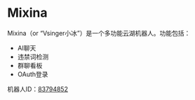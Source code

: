 # Mixina

Mixina（or “Vsinger小冰”）是一个多功能云湖机器人。功能包括：

- AI聊天
- 违禁词检测
- 群聊看板
- OAuth登录

机器人ID：[83794852](https://yhfx.jwznb.com/share?key=sNURFvTGMxaA&ts=1760926258)